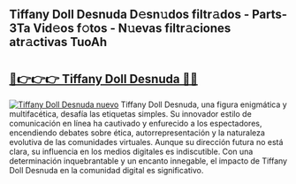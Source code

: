 ## Tiffany Doll Desnuda D𝚎sn𝚞dos filtr𝚊dos - Parts-3Ta Vid𝚎os f𝚘tos - N𝚞evas filtr𝚊ciones atr𝚊ctivas TuoAh

# <h2><a href="http://mbbyli.tromn.icu/?c=Tiffany+Doll+Desnuda">🔗👉👉👉 Tiffany Doll Desnuda 🔗🔗</a></h2>

[![Tiffany Doll Desnuda nuevo](https://i.imgur.com/pEAQMta.gif)](http://mbbyli.tromn.icu/?c=Tiffany+Doll+Desnuda)
Tiffany Doll Desnuda, una figura enigmática y multifacética, desafía las etiquetas simples. Su innovador estilo de comunicación en línea ha cautivado y enfurecido a los espectadores, encendiendo debates sobre ética, autorrepresentación y la naturaleza evolutiva de las comunidades virtuales. Aunque su dirección futura no está clara, su influencia en los medios digitales es indiscutible. Con una determinación inquebrantable y un encanto innegable, el impacto de Tiffany Doll Desnuda en la comunidad digital es significativo.
